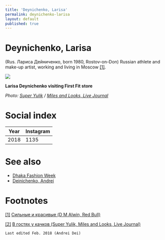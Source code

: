 ```yaml
---
title: 'Deynichenko, Larisa'
permalink: deynichenko-larisa
layout: default
published: true
---
```


# Deynichenko, Larisa


(Rus. Лариса Дейниченко, born 1980, Rostov-on-Don) Russian athlete and make-up artist, working and living in Moscow <span id="a1">[\[1\]](#f1)</span>.

![](https://img-fotki.yandex.ru/get/15499/283077485.2/0_e7aab_74edd014_XL.jpg)

**Larisa Deynichenko visiting  First Fit store**

*Photo: [Super Yulik](/photographer-name-page) / [Miles and Looks, Live Journal](http://super-yulik.livejournal.com/86192.html)*

# Social index

|Year|Instagram|
|----|-----|
|2018|1135|


# See also

+ [Dhaka Fashion Week](dhaka-fashion-week)
+ [Deinichenko, Andrei](deinichenko-andrei)


# Footnotes

[[1]](#a1) <span id="f1"></span> [Сильные и красивые (D M Alwin, Red Bull)](https://www.redbull.com/ru-ru/makeup-for-women-bodybuilders)

[[2]](#a2) <span id="f2"></span> [В гостях у качков (Super Yulik, Miles and Looks, Live Journal)](http://super-yulik.livejournal.com/86192.html)


`Last edited Feb. 2018 (Andrei Dei)`
